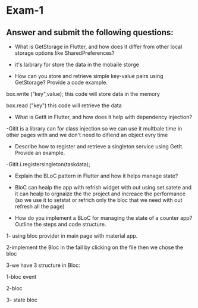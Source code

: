 # Exam-1
## Answer and submit the following questions:
- What is GetStorage in Flutter, and how does it differ from other local storage options like SharedPreferences?

- it's laibrary for store the data in the mobaile storge 


- How can you store and retrieve simple key-value pairs using GetStorage? Provide a code example.

box.write ("key",value); this code will store data in the memory



box.read ("key") this code will retrieve the data

- What is GetIt in Flutter, and how does it help with dependency injection?

-Gitit is a library can for class injection so we can use it multbale time in other pages with and we don't need to difiend an object evry time 

- Describe how to register and retrieve a singleton service using GetIt. Provide an example.

-Gitit.i.registersingleton<taskdata>(taskdata);



- Explain the BLoC pattern in Flutter and how it helps manage state?

- BloC can healp the app with refrish widget with out using set satete and it can healp to orgnaize the the project and increace the performance (so we use it to setstat or refrich only the bloc that we need with out refresh all the page)

- How do you implement a BLoC for managing the state of a counter app? Outline the steps and code structure. 

1- using bloc provider in main page with material app.


2-implement the Bloc in the fail by clicking on the file then we chose the bloc


3-we have 3 structure in Bloc:


1-bloc event


2-bloc


3- state bloc